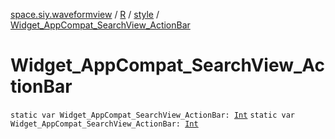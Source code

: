 [space.siy.waveformview](../../index.md) / [R](../index.md) / [style](index.md) / [Widget_AppCompat_SearchView_ActionBar](./-widget_-app-compat_-search-view_-action-bar.md)

# Widget_AppCompat_SearchView_ActionBar

`static var Widget_AppCompat_SearchView_ActionBar: `[`Int`](https://kotlinlang.org/api/latest/jvm/stdlib/kotlin/-int/index.html)
`static var Widget_AppCompat_SearchView_ActionBar: `[`Int`](https://kotlinlang.org/api/latest/jvm/stdlib/kotlin/-int/index.html)